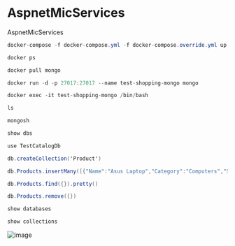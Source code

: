 # AspnetMicServices
AspnetMicServices

```csharp
docker-compose -f docker-compose.yml -f docker-compose.override.yml up -d
```

```csharp
docker ps
```

```csharp
docker pull mongo
```

```csharp
docker run -d -p 27017:27017 --name test-shopping-mongo mongo
```

```csharp
docker exec -it test-shopping-mongo /bin/bash
```

```csharp
ls
```

```csharp
mongosh
```

```csharp
show dbs
```

```csharp
use TestCatalogDb
```

```csharp
db.createCollection('Product')
```

```csharp
db.Products.insertMany([{"Name":"Asus Laptop","Category":"Computers","Summary":"Summary","Description":"Description","ImageFile":"ImageFile","Price":54.93},{"Name":"HP Laptop","Category":"Computers","Summary":"Summary","Description":"Description","ImageFile":"ImageFile","Price":88.93}])
```

```csharp
db.Products.find({}).pretty()
```

```csharp
db.Products.remove({})
```

```csharp
show databases
```

```csharp
show collections
```

![image](https://github.com/cihanasn/AspnetMicServices/assets/16838785/cc2f3c50-e690-4777-894c-9c3942113c44)